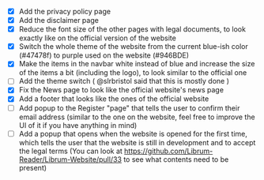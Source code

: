 - [x] Add the privacy policy page
- [x] Add the disclaimer page
- [x] Reduce the font size of the other pages with legal documents, to look exactly like on the official version of the website
- [x] Switch the whole theme of the website from the current blue-ish color (#47478f) to purple used on the website (#946BDE)
- [x] Make the items in the navbar white instead of blue and increase the size of the items a bit (including the logo), to look similar to the official one
- [ ] Add the theme switch ( @slrbristol said that this is mostly done )
- [x] Fix the News page to look like the official website's news page
- [x] Add a footer that looks like the ones of the official website
- [ ] Add popup to the Register "page" that tells the user to confirm their email address (similar to the one on the website, feel free to improve the UI of it if you have anything in mind)
- [ ] Add a popup that opens when the website is opened for the first time, which tells the user that the website is still in development and to accept the legal terms (You can look at https://github.com/Librum-Reader/Librum-Website/pull/33 to see what contents need to be present)
